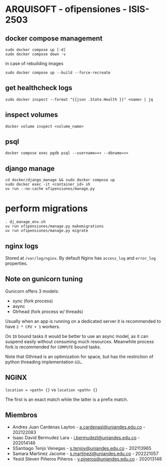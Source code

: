 # ARQUISOFT - ofipensiones - ISIS-2503

## docker compose management

```
sudo docker compose up [-d]
sudo docker compose down -v
```

in case of rebuilding images

```
sudo docker compose up --build --force-recreate
```

## get healthcheck logs

```
sudo docker inspect --format "{{json .State.Health }}" <name> | jq
```

## inspect volumes

```
docker volume inspect <volume_name>
```

## psql

```
docker compose exec pgdb psql --username=<> --dbname=<>

```

## django manage

```
cd docker/django_manage && sudo docker compose up
sudo docker exec -it <container_id> sh
uv run --no-cache ofipensiones/manage.py
```

# perform migrations

```
. dj_manage_env.sh
uv run ofipensiones/manage.py makemigrations
uv run ofipensiones/manage.py migrate
```

## nginx logs

Stored at `/var/log/nginx`. By default Nginx has `access_log` and `error_log`
properties.

## Note on gunicorn tuning

Gunicorn offers 3 models:

- sync (fork process)
- async
- Gtrhead (fork process w/ threads)

Usually when an app is running on a dedicated server it is recommended to have
`2 * CPU + 1` workers.

On `IO` bound tasks it would be better to use an async model, as it can suspend
easily without consuming much resources. Meanwhile process fork is recommended
for `COMPUTE` bound tasks.

Note that Gthread is an optimization for space, but has the restriction of
python threading implementation `GIL`.

## NGINX

`location = <path> {}` vs `location <path> {}`

The first is an exact match while the latter is a prefix match.

## Miembros

- Andres Juan Cardenas Layton - a.cardenasl@uniandes.edu.co - 202122083
- Isaac David Bermudez Lara - i.bermudezl@uniandes.edu.co - 202014146
- SSantiago Tenjo Venegas - s.tenjov@uniandes.edu.co - 202113965
- Samara Martinez Jacome -  s.martinezj@uniandes.edu.co - 202221057
- Yesid Steven Piñeros Piñeros - y.pineros@uniandes.edu.co - 202013148
